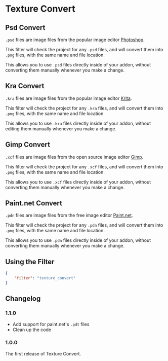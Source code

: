 # Texture Convert

## Psd Convert

`.psd` files are image files from the popular image editor [Photoshop](https://www.adobe.com/products/photoshop.html).

This filter will check the project for any `.psd` files, and will convert them into `.png` files, with the same name and file location.

This allows you to use `.psd` files directly inside of your addon, without converting them manually whenever you make a change.

## Kra Convert

`.kra` files are image files from the popular image editor [Krita](https://krita.org/en/).

This filter will check the project for any `.kra` files, and will convert them into `.png` files, with the same name and file location.

This allows you to use `.kra` files directly inside of your addon, without editing them manually whenever you make a change.

## Gimp Convert
`.xcf` files are image files from the open source image editor [Gimp](https://www.gimp.org/).

This filter will check the project for any `.xcf` files, and will convert them into `.png` files, with the same name and file location.

This allows you to use `.xcf` files directly inside of your addon, without converting them manually whenever you make a change.

## Paint.net Convert
`.pdn` files are image files from the free image editor [Paint.net](https://https://www.getpaint.net).

This filter will check the project for any `.pdn` files, and will convert them into `.png` files, with the same name and file location.

This allows you to use `.pdn` files directly inside of your addon, without converting them manually whenever you make a change.

## Using the Filter

```json
{
    "filter": "texture_convert"
}
```

## Changelog

### 1.1.0

- Add support for paint.net's `.pdt` files
- Clean up the code

### 1.0.0

The first release of Texture Convert.